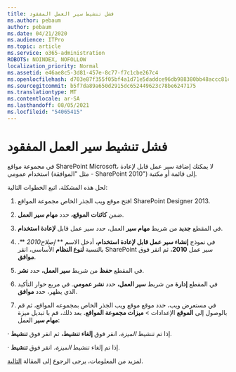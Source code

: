 ```yaml
---
title: فشل تنشيط سير العمل المفقود
ms.author: pebaum
author: pebaum
ms.date: 04/21/2020
ms.audience: ITPro
ms.topic: article
ms.service: o365-administration
ROBOTS: NOINDEX, NOFOLLOW
localization_priority: Normal
ms.assetid: e46ae8c5-3d81-457e-8c77-f7c1cbe267c4
ms.openlocfilehash: d703e87f355f05bf4a1d71e5daddce96db988380bb48accc81c95f1ba91fbb2b
ms.sourcegitcommit: b5f7da89a650d2915dc652449623c78be6247175
ms.translationtype: MT
ms.contentlocale: ar-SA
ms.lasthandoff: 08/05/2021
ms.locfileid: "54065415"
---
```

# <a name="missing-workflow-failed-to-activate"></a>فشل تنشيط سير العمل المفقود

في مجموعة مواقع SharePoint Microsoft، لا يمكنك إضافة سير عمل قابل لإعادة استخدام عمومي (مثل "الموافقة - SharePoint 2010") إلى قائمة أو مكتبة.
  
لحل هذه المشكلة، اتبع الخطوات التالية: 
  
1. افتح موقع ويب الجذر الخاص مجموعة المواقع SharePoint Designer 2013.
  
2. ضمن **كائنات الموقع،** حدد **مهام سير العمل**. 
  
3. في المقطع **جديد** من شريط **مهام سير** العمل، حدد سير عمل قابل **لإعادة استخدام**. 
  
4. في نموذج **إنشاء سير عمل قابل لإعادة استخدام،** أدخل الاسم ** *إصلاح2010* **. بالنسبة **لنوع النظام** الأساسي، انقر SharePoint سير عمل **2010**، ثم انقر فوق **موافق**. 
  
1. في المقطع **حفظ** من شريط **سير العمل،** حدد **نشر**. 
  
2. في المقطع **إدارة** من شريط **سير العمل،** حدد **نشر عمومي**. في مربع حوار التأكيد الذي يظهر، حدد **موافق**. 
  
3. في مستعرض ويب، حدد موقع موقع ويب الجذر الخاص بمجموعه المواقع، ثم قم بالوصول إلى **الموقع** الإعدادات \> **ميزات مجموعة المواقع.** بعد ذلك، قم با تبديل ميزة **مهام سير** العمل: 
  
· إذا تم تنشيط  *الميزة،*  انقر فوق **إلغاء تنشيط،** ثم انقر فوق **تنشيط**. 
  
· إذا تم إلغاء تنشيط  *الميزة،*  انقر فوق **تنشيط**. 
  
لمزيد من المعلومات، يرجى الرجوع إلى المقالة [التالية](https://go.microsoft.com/fwlink/?linkid=2047770&amp;clcid=0x409).
  

